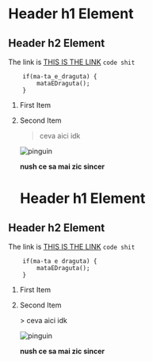 # Header h1 Element

## Header h2 Element

The link is [THIS IS THE LINK](https://maiestiprost.com/) `code shit`

```
    if(ma-ta_e_draguta) {
        mataEDraguta();
    }
```

1. First Item
2. Second Item

   > ceva aici idk

   ![pinguin](https://cdn.pixabay.com/photo/2013/07/13/11/43/tux-158547_960_720.png)

   **nush ce sa mai zic sincer**


   # Header h1 Element

## Header h2 Element

The link is [THIS IS THE LINK](https://maiestiprost.com/) `code shit`

```
    if(ma-ta e draguta) {
        mataEDraguta();
    }
```

1. First Item
2. Second Item

   &gt; ceva aici idk

   ![pinguin](https://cdn.pixabay.com/photo/2013/07/13/11/43/tux-158547_960_720.png)

   **nush ce sa mai zic sincer**
 

